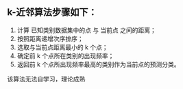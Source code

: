 ## k-近邻算法步骤如下：

1. 计算 已知类别数据集中的点 与 当前点 之间的距离；
2. 按照距离递增次序排序；
3. 选取与当前点距离最小的 k 个点；
4. 确定前 k 个点所在类别的出现频率；
5. 返回前 k 个点所出现频率最高的类别作为当前点的预测分类。

该算法无法自学习，理论成熟